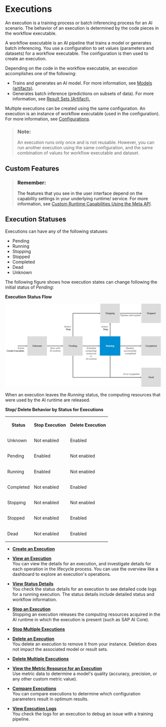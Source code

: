 <!-- loio6a6afd5067cc40f39b2dffc45bcf03ba -->

# Executions

An execution is a training process or batch inferencing process for an AI scenario. The behavior of an execution is determined by the code pieces in the workflow executable.

A workflow executable is an AI pipeline that trains a model or generates batch inferencing. You use a configuration to set values \(parameters and datasets\) for a workflow executable. The configuration is then used to create an execution.

Depending on the code in the workflow executable, an execution accomplishes one of the following:

-   Trains and generates an AI model. For more information, see [Models \(artifacts\)](models-aba8797.md).
-   Generates batch inference \(predictions on subsets of data\). For more information, see [Result Sets \(Artifact\).](result-sets-cc7bacc.md) 

Multiple executions can be created using the same configuration. An execution is an instance of workflow executable \(used in the configuration\). For more information, see [Configurations](configurations-3c9d504.md).

> ### Note:  
> An execution runs only once and is not reusable. However, you can run another execution using the same configuration, and the same combination of values for workflow executable and dataset.



<a name="loio6a6afd5067cc40f39b2dffc45bcf03ba__section_ezk_y4q_qtb"/>

## Custom Features

> ### Remember:  
> The features that you see in the user interface depend on the capability settings in your underlying runtime/ service. For more information, see [Custom Runtime Capabilities Using the Meta API](custom-runtime-capabilities-using-the-meta-api-ac3d92b.md).



<a name="loio6a6afd5067cc40f39b2dffc45bcf03ba__section_fp4_bx4_5nb"/>

## Execution Statuses

Executions can have any of the following statuses:

-   Pending
-   Running
-   Stopping
-   Stopped
-   Completed
-   Dead
-   Unknown

The following figure shows how execution states can change following the initial status of *Pending*:

   
  
**Execution Status Flow**

 ![](images/Execution_Status_Flow_0029ead.png "Execution Status Flow") 

When an execution leaves the *Running* status, the computing resources that were used by the AI runtime are released.

**Stop/ Delete Behavior by Status for Executions**


<table>
<tr>
<th valign="top">

Status



</th>
<th valign="top">

Stop Execution



</th>
<th valign="top">

Delete Execution



</th>
</tr>
<tr>
<td valign="top">

Unknown



</td>
<td valign="top">

Not enabled



</td>
<td valign="top">

Enabled



</td>
</tr>
<tr>
<td valign="top">

Pending



</td>
<td valign="top">

Enabled



</td>
<td valign="top">

Not enabled



</td>
</tr>
<tr>
<td valign="top">

Running



</td>
<td valign="top">

Enabled



</td>
<td valign="top">

Not enabled



</td>
</tr>
<tr>
<td valign="top">

Completed



</td>
<td valign="top">

Not enabled



</td>
<td valign="top">

Enabled



</td>
</tr>
<tr>
<td valign="top">

Stopping



</td>
<td valign="top">

Not enabled



</td>
<td valign="top">

Not enabled



</td>
</tr>
<tr>
<td valign="top">

Stopped



</td>
<td valign="top">

Not enabled



</td>
<td valign="top">

Enabled



</td>
</tr>
<tr>
<td valign="top">

Dead



</td>
<td valign="top">

Not enabled



</td>
<td valign="top">

Enabled



</td>
</tr>
</table>

-   **[Create an Execution](create-an-execution-6c90fc7.md "")**  

-   **[View an Execution](view-an-execution-33bae6d.md "You can view the details for an execution, and investigate details for each operation in the lifecycle process. You can use the overview
		like a dashboard to explore an execution's operations.")**  
You can view the details for an execution, and investigate details for each operation in the lifecycle process. You can use the overview like a dashboard to explore an execution's operations.
-   **[View Status Details](view-status-details-75b90de.md " You check the status details for an execution to see detailed code logs for a running execution. The status details include detailed
		status and workflow information.")**  
 You check the status details for an execution to see detailed code logs for a running execution. The status details include detailed status and workflow information.
-   **[Stop an Execution](stop-an-execution-9554f1c.md "Stopping an execution releases the computing resources acquired in the AI runtime in which the execution is present (such as SAP AI Core).")**  
Stopping an execution releases the computing resources acquired in the AI runtime in which the execution is present \(such as SAP AI Core\).
-   **[Stop Multiple Executions](stop-multiple-executions-78d9a92.md "")**  

-   **[Delete an Execution](delete-an-execution-51814db.md "You delete an execution to remove it from your instance. Deletion does not impact the associated model or result sets.")**  
You delete an execution to remove it from your instance. Deletion does not impact the associated model or result sets.
-   **[Delete Multiple Executions](delete-multiple-executions-f91741a.md "")**  

-   **[View the Metric Resource for an Execution](view-the-metric-resource-for-an-execution-d85dd44.md "Use metric data to determine a model's quality (accuracy, precision, or any other
		custom metric value).")**  
Use metric data to determine a model's quality \(accuracy, precision, or any other custom metric value\).
-   **[Compare Executions](compare-executions-9b75f67.md "You can compare executions to determine which configuration parameters result in optimum
		results.")**  
You can compare executions to determine which configuration parameters result in optimum results.
-   **[View Execution Logs](view-execution-logs-afec746.md "You check the logs for an execution to debug an issue with a training pipeline. ")**  
You check the logs for an execution to debug an issue with a training pipeline.

